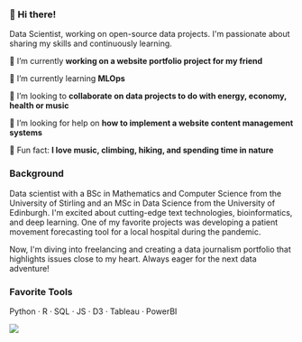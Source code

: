 ### 👋 Hi there!

Data Scientist, working on open-source data projects. I'm passionate about sharing my skills and continuously learning.

🔭 I’m currently **working on a website portfolio project for my friend**

🌱 I’m currently learning **MLOps**

👯 I’m looking to **collaborate on data projects to do with energy, economy, health or music**

🤔 I’m looking for help on **how to implement a website content management systems**

<!--💬 Ask me about **Ukraine**, **wind turbines vs solar panels**, **infectious disease outbreak simulations**

😄 Pronouns: **she/her**--->

🌻 Fun fact: **I love music, climbing, hiking, and spending time in nature**


### Background

Data scientist with a BSc in Mathematics and Computer Science from the University of Stirling and an MSc in Data Science from the University of Edinburgh. I'm excited about cutting-edge text technologies, bioinformatics, and deep learning. One of my favorite projects was developing a patient movement forecasting tool for a local hospital during the pandemic.

<!--
With over five years in the marketing world, I've tackled everything from AB testing and customer segmentation to journey optimization and marketing channel attribution. At WPP, I worked magic on Ford campaigns, and at Assembly, I crafted data solutions for big names like Nike and ACE Hardware, including a sleek attribution dashboard and a massive MMM project.
--->
Now, I'm diving into freelancing and creating a data journalism portfolio that highlights issues close to my heart. Always eager for the next data adventure!

### Favorite Tools

Python · R · SQL · JS · D3 · Tableau · PowerBI

![](https://komarev.com/ghpvc/?username=apivahnenko&color=green&label=👀&style=flat)
